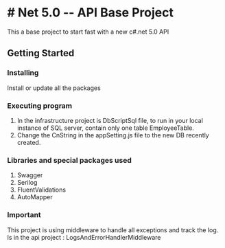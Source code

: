 # # Net 5.0 -- API Base Project

This a base project to start fast with a new c#.net 5.0 API

## Getting Started


### Installing

Install or update all the packages

### Executing program

1. In the infrastructure project is  DbScriptSql file, to run in your local instance of SQL server, contain only one table EmployeeTable.
2. Change the CnString in the appSetting.js file to the new DB recently created.

### Libraries and special packages used

1. Swagger
2. Serilog
3. FluentValidations
4. AutoMapper

### Important

This project is using middleware to handle all exceptions and track the log. Is in the api project : LogsAndErrorHandlerMiddleware
